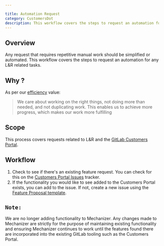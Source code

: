 ```yaml
---

title: Automation Request
category: CustomersDot
description: This workflow covers the steps to request an automation for any L&R related tasks.
---
```




## Overview

Any request that requires repetitive manual work should be simplified or automated.
This workflow covers the steps to request an automation for any L&R related tasks.

## Why ?

As per our [efficiency](/handbook/values/#efficiency) value:
> We care about working on the right things, not doing more than needed, and not duplicating work. This enables us to achieve more progress, which makes our work more fulfilling

## Scope

This process covers requests related to L&R and the [GitLab Customers Portal](https://customers.gitlab.com/).

## Workflow

1. Check to see if there's an existing feature request.  You can check for this on the [Customers Portal Issues](https://gitlab.com/gitlab-org/customers-gitlab-com/-/issues/?sort=created_date&state=opened&label_name%5B%5D=type%3A%3Afeature&first_page_size=100) tracker.
1. If the functionality you would like to see added to the Customers Portal exists, you can add to the issue. If not, create a new issue using the [Feature Proposal template](https://gitlab.com/gitlab-org/customers-gitlab-com/-/issues/new?issuable_template=feature-proposal).

## **`Note:`**

We are no longer adding functionality to Mechanizer. Any changes made to Mechanizer are strictly for the purpose of maintaining existing functionality and ensuring Mechanizer continues to work until the features found there are incorporated into the existing GitLab tooling such as the Customers Portal.
